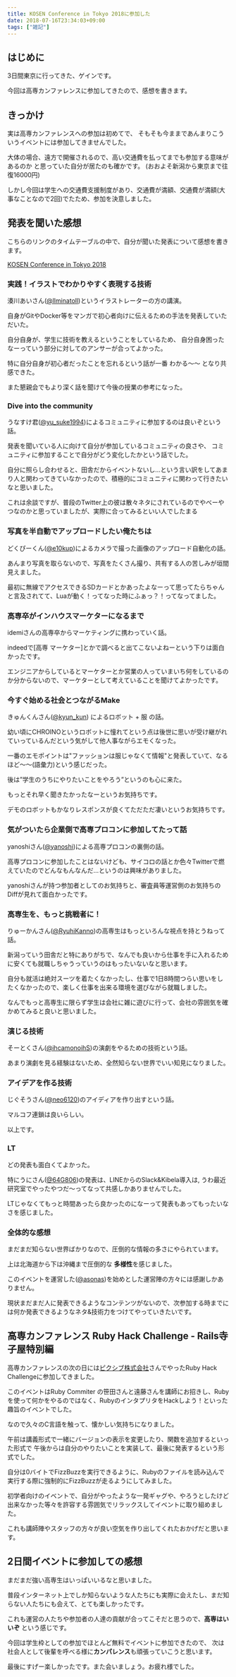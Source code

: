 ```yaml
---
title: KOSEN Conference in Tokyo 2018に参加した
date: 2018-07-16T23:34:03+09:00
tags: ["雑記"]
---
```


## はじめに

3日間東京に行ってきた、ゲインです。

今回は高専カンファレンスに参加してきたので、感想を書きます。

## きっかけ

実は高専カンファレンスへの参加は初めてで、
そもそも今ままであんまりこういうイベントには参加してきませんでした。

大体の場合、遠方で開催されるので、高い交通費を払ってまでも参加する意味があるのか と思っていた自分が居たのも確かです。
(おおよそ新潟から東京まで往復16000円)

しかし今回は学生への交通費支援制度があり、交通費が満額、交通費が満額(大事なことなので2回)でたため、参加を決意しました。

## 発表を聞いた感想

こちらのリンクのタイムテーブルの中で、自分が聞いた発表について感想を書きます。

[KOSEN Conference
in Tokyo 2018](https://kosenconf.tokyo/)

### 実践！イラストでわかりやすく表現する技術

湊川あいさん([@llminatoll](http://webdesign-manga.com/profile/))というイラストレーターの方の講演。

自身がGitやDocker等をマンガで初心者向けに伝えるための手法を発表していただいた。

自分自身が、学生に技術を教えるということをしているため、
自分自身困ったなーっていう部分に対してのアンサーが合ってよかった。

特に自分自身が初心者だったことを忘れるという話が一番 わかる〜〜 となり共感できた。

また懇親会でもより深く話を聞けて今後の授業の参考になった。

### Dive into the community

うなすけ君([@yu_suke1994](https://twitter.com/yu_suke1994))によるコミュニティに参加するのは良いぞという話。

発表を聞いている人に向けて自分が参加しているコミュニティの良さや、
コミュニティに参加することで自分がどう変化したかという話でした。

自分に照らし合わせると、田舎だからイベントないし…という言い訳をしてあまり人と関わってきていなかったので、積極的にコミュニティに関わって行きたいなと思いました。

これは余談ですが、普段のTwitter上の彼は散々ネタにされているのでやべーやつなのかと思っていましたが、実際に合ってみるといい人でしたまる

### 写真を半自動でアップロードしたい俺たちは

どくぴーくん([@e10kup](https://twitter.com/e10dokup))によるカメラで撮った画像のアップロード自動化の話。

あんまり写真を取らないので、写真をたくさん撮り、共有する人の苦しみが垣間見えました。

最初に無線でアクセスできるSDカードとかあったよなーって思ってたらちゃんと言及されてて、Luaが動く！ってなった時にふぁっ？！ってなってました。

### 高専卒がインハウスマーケターになるまで

idemiさんの高専卒からマーケティングに携わっていく話。

indeedで[高専 マーケター]とかで調べると出てこないよねーという下りは面白かったです。

エンジニアからしているとマーケターとか営業の人っていまいち何をしているのか分からないので、マーケターとして考えていることを聞けてよかったです。

### 今すぐ始める社会とつながるMake

きゅんくんさん([@kyun_kun](https://twitter.com/kyun_kun)) によるロボット + 服 の話。

幼い頃にCHROINOというロボットに憧れてという点は後世に思いが受け継がれていっているんだという気がして他人事ながらエモくなった。

一番のエモポイントは"ファッションは服じゃなくて情報"と発表していて、なるほど〜〜(語彙力)という感じだった。

後は”学生のうちにやりたいことをやろう”というのも心に来た。

もっとそれ早く聞きたかったなーというお気持ちです。

デモのロボットもかなりレスポンスが良くてただただ凄いというお気持ちです。

### 気がついたら企業側で高専プロコンに参加してたって話

yanoshiさん([@yanoshi](https://twitter.com/yanoshi))による高専プロコンの裏側の話。

高専プロコンに参加したことはないけども、サイコロの話とか色々Twitterで燃えていたのでどんなもんなんだ…というのは興味がありました。

yanoshiさんが持つ参加者としてのお気持ちと、審査員等運営側のお気持ちのDiffが見れて面白かったです。

### 高専生を、もっと挑戦者に！

りゅーかんさん([@RyuhiKanno](https://twitter.com/RyuhiKanno))の高専生はもっといろんな視点を持とうねって話。

新潟っていう田舎だと特にありがちで、なんでも良いから仕事を手に入れるために安くても就職しちゃうっていうのはもったいないなと思います。

自分も就活は絶対スーツを着たくなかったし、仕事で1日8時間つらい思いをしたくなかったので、楽しく仕事を出来る環境を選びながら就職しました。

なんでもっと高専生に限らず学生は会社に雑に遊びに行って、会社の雰囲気を確かめてみると良いと思いました。

### 演じる技術

そーとくさん([@ihcamonoihS](https://twitter.com/ihcamonoihS))の演劇をやるための技術という話。

あまり演劇を見る経験はないため、全然知らない世界でいい知見になりました。

### アイデアを作る技術

じぐそうさん([@neo6120](https://twitter.com/neo6120))のアイディアを作り出すという話。

マルコフ連鎖は良いらしい。

以上です。

### LT

どの発表も面白くてよかった。

特にうにさん([@64G806](https://twitter.com/64G806))の発表は、LINEからのSlack&Kibela導入は,
うわ最近研究室でやったやつだ〜ってなって共感しかありませんでした。

LTじゃなくてもっと時間あったら良かったのになーって発表もあってもったいなさを感じました。

### 全体的な感想

まだまだ知らない世界ばかりなので、圧倒的な情報の多さにやられています。

上は北海道から下は沖縄まで圧倒的な **多様性**を感じました。

このイベントを運営した([@asonas](https://twitter.com/asonas))を始めとした運営陣の方々には感謝しかありません。

現状まだまだ人に発表できるようなコンテンツがないので、次参加する時までには何か発表できるようなネタ&技術力をつけてやっていきたいです。

## 高専カンファレンス Ruby Hack Challenge - Rails寺子屋特別編

高専カンファレンスの次の日には[ピクシブ株式会社](https://www.pixiv.co.jp/)さんでやったRuby Hack Challengeに参加してきました。

このイベントはRuby Commiter の笹田さんと遠藤さんを講師にお招きし、Rubyを使って何かをやるのではなく、RubyのインタプリタをHackしよう！といった趣旨のイベントでした。

なので久々のC言語を触って、懐かしい気持ちになりました。

午前は講義形式で一緒にバージョンの表示を変更したり、関数を追加するといった形式で
午後からは自分のやりたいことを実装して、最後に発表するという形式でした。

自分は0バイトでFizzBuzzを実行できるように、Rubyのファイルを読み込んで実行する際に強制的にFizzBuzzが走るようにしてみました。

初学者向けのイベントで、自分がやったような一発ギャグや、やろうとしたけど出来なかった等々を許容する雰囲気でリラックスしてイベントに取り組めました。

これも講師陣やスタッフの方々が良い空気を作り出してくれたおかげだと思います。

## 2日間イベントに参加しての感想

まだまだ強い高専生はいっぱいいるなと思いました。

普段インターネット上でしか知らないような人たちにも実際に会えたし、まだ知らない人たちにも会えて、とても楽しかったです。

これも運営の人たちや参加者の人達の貢献が合ってこそだと思うので、**高専はいいぞ** という感じです。

今回は学生枠としての参加でほとんど無料でイベントに参加できたので、
次は社会人として後輩を呼べる様に**カンパレンス**も頑張っていこうと思います。

最後にすげー楽しかったです。また会いましょう。お疲れ様でした。
